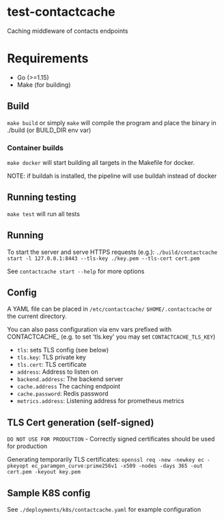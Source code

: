 # test-contactcache

Caching middleware of contacts endpoints

# Requirements

- Go (>=1.15)
- Make (for building)

## Build

`make build` or simply `make` will compile the program and place the binary in ./build (or BUILD_DIR env var)

### Container builds

`make docker` will start building all targets in the Makefile for docker.

NOTE: if buildah is installed, the pipeline will use buildah instead of docker

## Running testing

`make test` will run all tests

## Running

To start the server and serve HTTPS requests (e.g.):
`./build/contactcache start -l 127.0.0.1:8443 --tls-key ./key.pem --tls-cert cert.pem`

See `contactcache start --help` for more options

## Config

A YAML file can be placed in `/etc/contactcache/` `$HOME/.contactcache` or the current directory.

You can also pass configuration via env vars prefixed with CONTACTCACHE\_ (e.g. to set 'tls.key' you may set `CONTACTCACHE_TLS_KEY`)

- `tls`: sets TLS config (see below)
- `tls.key`: TLS private key
- `tls.cert`: TLS certificate
- `address`: Address to listen on
- `backend.address`: The backend server
- `cache.address` The caching endpoint
- `cache.password`: Redis password
- `metrics.address`: Listening address for prometheus metrics

## TLS Cert generation (self-signed)

`DO NOT USE FOR PRODUCTION` - Correctly signed certificates should be used for production

Generating temporarily TLS certificates:
`openssl req -new -newkey ec -pkeyopt ec_paramgen_curve:prime256v1 -x509 -nodes -days 365 -out cert.pem -keyout key.pem`

## Sample K8S config

See `./deployments/k8s/contactcache.yaml` for example configuration
